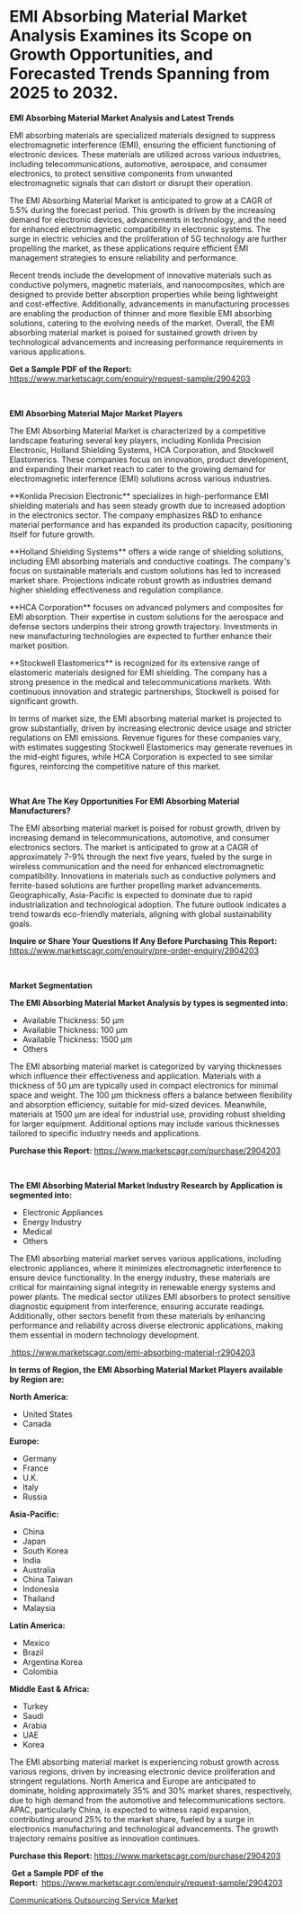 <p><h1>EMI Absorbing Material Market Analysis Examines its Scope on Growth Opportunities, and Forecasted Trends Spanning from 2025 to 2032.</h1></p><p><strong>EMI Absorbing Material Market Analysis and Latest Trends</strong></p>
<p><p>EMI absorbing materials are specialized materials designed to suppress electromagnetic interference (EMI), ensuring the efficient functioning of electronic devices. These materials are utilized across various industries, including telecommunications, automotive, aerospace, and consumer electronics, to protect sensitive components from unwanted electromagnetic signals that can distort or disrupt their operation.</p><p>The EMI Absorbing Material Market is anticipated to grow at a CAGR of 5.5% during the forecast period. This growth is driven by the increasing demand for electronic devices, advancements in technology, and the need for enhanced electromagnetic compatibility in electronic systems. The surge in electric vehicles and the proliferation of 5G technology are further propelling the market, as these applications require efficient EMI management strategies to ensure reliability and performance.</p><p>Recent trends include the development of innovative materials such as conductive polymers, magnetic materials, and nanocomposites, which are designed to provide better absorption properties while being lightweight and cost-effective. Additionally, advancements in manufacturing processes are enabling the production of thinner and more flexible EMI absorbing solutions, catering to the evolving needs of the market. Overall, the EMI absorbing material market is poised for sustained growth driven by technological advancements and increasing performance requirements in various applications.</p></p>
<p><strong>Get a Sample PDF of the Report:&nbsp;</strong> <a href="https://www.marketscagr.com/enquiry/request-sample/2904203?utm_campaign=2634&utm_medium=2&utm_source=Github&utm_content=ia&utm_term=11032025&utm_id=emi-absorbing-material">https://www.marketscagr.com/enquiry/request-sample/2904203</a></p>
<p>&nbsp;</p>
<p><strong>EMI Absorbing Material Major Market Players</strong></p>
<p><p>The EMI Absorbing Material Market is characterized by a competitive landscape featuring several key players, including Konlida Precision Electronic, Holland Shielding Systems, HCA Corporation, and Stockwell Elastomerics. These companies focus on innovation, product development, and expanding their market reach to cater to the growing demand for electromagnetic interference (EMI) solutions across various industries.</p><p>**Konlida Precision Electronic** specializes in high-performance EMI shielding materials and has seen steady growth due to increased adoption in the electronics sector. The company emphasizes R&D to enhance material performance and has expanded its production capacity, positioning itself for future growth.</p><p>**Holland Shielding Systems** offers a wide range of shielding solutions, including EMI absorbing materials and conductive coatings. The company's focus on sustainable materials and custom solutions has led to increased market share. Projections indicate robust growth as industries demand higher shielding effectiveness and regulation compliance.</p><p>**HCA Corporation** focuses on advanced polymers and composites for EMI absorption. Their expertise in custom solutions for the aerospace and defense sectors underpins their strong growth trajectory. Investments in new manufacturing technologies are expected to further enhance their market position.</p><p>**Stockwell Elastomerics** is recognized for its extensive range of elastomeric materials designed for EMI shielding. The company has a strong presence in the medical and telecommunications markets. With continuous innovation and strategic partnerships, Stockwell is poised for significant growth.</p><p>In terms of market size, the EMI absorbing material market is projected to grow substantially, driven by increasing electronic device usage and stricter regulations on EMI emissions. Revenue figures for these companies vary, with estimates suggesting Stockwell Elastomerics may generate revenues in the mid-eight figures, while HCA Corporation is expected to see similar figures, reinforcing the competitive nature of this market.</p></p>
<p>&nbsp;</p>
<p><strong>What Are The Key Opportunities For EMI Absorbing Material Manufacturers?</strong></p>
<p><p>The EMI absorbing material market is poised for robust growth, driven by increasing demand in telecommunications, automotive, and consumer electronics sectors. The market is anticipated to grow at a CAGR of approximately 7-9% through the next five years, fueled by the surge in wireless communication and the need for enhanced electromagnetic compatibility. Innovations in materials such as conductive polymers and ferrite-based solutions are further propelling market advancements. Geographically, Asia-Pacific is expected to dominate due to rapid industrialization and technological adoption. The future outlook indicates a trend towards eco-friendly materials, aligning with global sustainability goals.</p></p>
<p><strong>Inquire or Share Your Questions If Any Before Purchasing This Report:</strong> <a href="https://www.marketscagr.com/enquiry/pre-order-enquiry/2904203?utm_campaign=2634&utm_medium=2&utm_source=Github&utm_content=ia&utm_term=11032025&utm_id=emi-absorbing-material">https://www.marketscagr.com/enquiry/pre-order-enquiry/2904203</a></p>
<p>&nbsp;</p>
<p><strong>Market Segmentation</strong></p>
<p><strong>The EMI Absorbing Material Market Analysis by types is segmented into:</strong></p>
<p><ul><li>Available Thickness: 50 µm</li><li>Available Thickness: 100 µm</li><li>Available Thickness: 1500 µm</li><li>Others</li></ul></p>
<p><p>The EMI absorbing material market is categorized by varying thicknesses which influence their effectiveness and application. Materials with a thickness of 50 µm are typically used in compact electronics for minimal space and weight. The 100 µm thickness offers a balance between flexibility and absorption efficiency, suitable for mid-sized devices. Meanwhile, materials at 1500 µm are ideal for industrial use, providing robust shielding for larger equipment. Additional options may include various thicknesses tailored to specific industry needs and applications.</p></p>
<p><strong>Purchase this Report:&nbsp;</strong><a href="https://www.marketscagr.com/purchase/2904203?utm_campaign=2634&utm_medium=2&utm_source=Github&utm_content=ia&utm_term=11032025&utm_id=emi-absorbing-material">https://www.marketscagr.com/purchase/2904203</a></p>
<p>&nbsp;</p>
<p><strong>The EMI Absorbing Material Market Industry Research by Application is segmented into:</strong></p>
<p><ul><li>Electronic Appliances</li><li>Energy Industry</li><li>Medical</li><li>Others</li></ul></p>
<p><p>The EMI absorbing material market serves various applications, including electronic appliances, where it minimizes electromagnetic interference to ensure device functionality. In the energy industry, these materials are critical for maintaining signal integrity in renewable energy systems and power plants. The medical sector utilizes EMI absorbers to protect sensitive diagnostic equipment from interference, ensuring accurate readings. Additionally, other sectors benefit from these materials by enhancing performance and reliability across diverse electronic applications, making them essential in modern technology development.</p></p>
<p><a href="https://www.marketscagr.com/emi-absorbing-material-r2904203?utm_campaign=2634&utm_medium=2&utm_source=Github&utm_content=ia&utm_term=11032025&utm_id=emi-absorbing-material">&nbsp;https://www.marketscagr.com/emi-absorbing-material-r2904203</a></p>
<p><strong>In terms of Region, the EMI Absorbing Material Market Players available by Region are:</strong></p>
<p>
    <p> <strong> North America: </strong>
        <ul>
            <li>United States</li>
            <li>Canada</li>
        </ul>
        </p> 
    <p> <strong> Europe: </strong>
        <ul>
            <li>Germany</li>
            <li>France</li>
            <li>U.K.</li>
            <li>Italy</li>
            <li>Russia</li>
        </ul>
        </p> 
    <p> <strong> Asia-Pacific: </strong>
        <ul>
            <li>China</li>
            <li>Japan</li>
            <li>South Korea</li>
            <li>India</li>
            <li>Australia</li>
            <li>China Taiwan</li>
            <li>Indonesia</li>
            <li>Thailand</li>
            <li>Malaysia</li>
        </ul>
        </p> 
    <p> <strong> Latin America: </strong>
        <ul>
            <li>Mexico</li>
            <li>Brazil</li>
            <li>Argentina Korea</li>
            <li>Colombia</li>
        </ul>
        </p> 
    <p> <strong> Middle East & Africa: </strong>
        <ul>
            <li>Turkey</li>
            <li>Saudi</li>
            <li>Arabia</li>
            <li>UAE</li>
            <li>Korea</li>
        </ul>
    </p>
    </p>
<p><p>The EMI absorbing material market is experiencing robust growth across various regions, driven by increasing electronic device proliferation and stringent regulations. North America and Europe are anticipated to dominate, holding approximately 35% and 30% market shares, respectively, due to high demand from the automotive and telecommunications sectors. APAC, particularly China, is expected to witness rapid expansion, contributing around 25% to the market share, fueled by a surge in electronics manufacturing and technological advancements. The growth trajectory remains positive as innovation continues.</p></p>
<p><strong>Purchase this Report: </strong><a href="https://www.marketscagr.com/purchase/2904203?utm_campaign=2634&utm_medium=2&utm_source=Github&utm_content=ia&utm_term=11032025&utm_id=emi-absorbing-material">https://www.marketscagr.com/purchase/2904203</a></p>
<p>&nbsp;<strong>Get a Sample PDF of the Report:&nbsp;&nbsp;</strong><a href="https://www.marketscagr.com/enquiry/request-sample/2904203?utm_campaign=2634&utm_medium=2&utm_source=Github&utm_content=ia&utm_term=11032025&utm_id=emi-absorbing-material">https://www.marketscagr.com/enquiry/request-sample/2904203</a></p>
<p><strong></strong></p>
<p><p><a href="https://github.com/motosyuliq/Market-Research-Report-List-1/blob/main/communications-outsourcing-service-market.md?utm_campaign=2634&utm_medium=2&utm_source=Github&utm_content=ia&utm_term=11032025&utm_id=emi-absorbing-material">Communications Outsourcing Service Market</a></p></p>